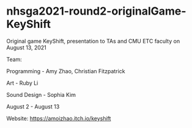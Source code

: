 # nhsga2021-round2-originalGame-KeyShift

Original game KeyShift, presentation to TAs and CMU ETC faculty on August 13, 2021

Team:

Programming - Amy Zhao, Christian Fitzpatrick 

Art - Ruby Li

Sound Design - Sophia Kim

August 2 - August 13

Website: https://amoizhao.itch.io/keyshift

